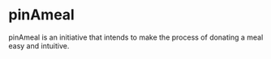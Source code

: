 # pinAmeal

pinAmeal is an initiative that intends to make the process of
donating a meal easy and intuitive.
